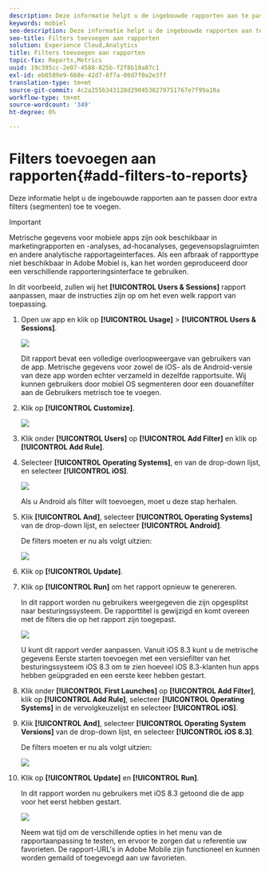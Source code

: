 ```yaml
---
description: Deze informatie helpt u de ingebouwde rapporten aan te passen door extra filters (segmenten) toe te voegen.
keywords: mobiel
seo-description: Deze informatie helpt u de ingebouwde rapporten aan te passen door extra filters (segmenten) toe te voegen.
seo-title: Filters toevoegen aan rapporten
solution: Experience Cloud,Analytics
title: Filters toevoegen aan rapporten
topic-fix: Reports,Metrics
uuid: 19c395cc-2e07-4588-825b-f2f8b10a87c1
exl-id: eb0589e9-668e-42d7-8f7a-00d7f0a2e3ff
translation-type: tm+mt
source-git-commit: 4c2a255b343128d2904530279751767e7f99a10a
workflow-type: tm+mt
source-wordcount: '349'
ht-degree: 0%

---
```


# Filters toevoegen aan rapporten{#add-filters-to-reports}

Deze informatie helpt u de ingebouwde rapporten aan te passen door extra filters (segmenten) toe te voegen.

>[!IMPORTANT]
>
>Metrische gegevens voor mobiele apps zijn ook beschikbaar in marketingrapporten en -analyses, ad-hocanalyses, gegevensopslagruimten en andere analytische rapportageinterfaces. Als een afbraak of rapporttype niet beschikbaar in Adobe Mobiel is, kan het worden geproduceerd door een verschillende rapporteringsinterface te gebruiken.

In dit voorbeeld, zullen wij het **[!UICONTROL Users & Sessions]** rapport aanpassen, maar de instructies zijn op om het even welk rapport van toepassing.

1. Open uw app en klik op **[!UICONTROL Usage]** > **[!UICONTROL Users & Sessions]**.

   ![](assets/customize1.png)

   Dit rapport bevat een volledige overloopweergave van gebruikers van de app. Metrische gegevens voor zowel de iOS- als de Android-versie van deze app worden echter verzameld in dezelfde rapportsuite. Wij kunnen gebruikers door mobiel OS segmenteren door een douanefilter aan de Gebruikers metrisch toe te voegen.

1. Klik op **[!UICONTROL Customize]**.

   ![](assets/customize2.png)

1. Klik onder **[!UICONTROL Users]** op **[!UICONTROL Add Filter]** en klik op **[!UICONTROL Add Rule]**.

1. Selecteer **[!UICONTROL Operating Systems]**, en van de drop-down lijst, en selecteer **[!UICONTROL iOS]**.

   ![](assets/customize3.png)

   Als u Android als filter wilt toevoegen, moet u deze stap herhalen.

1. Klik **[!UICONTROL And]**, selecteer **[!UICONTROL Operating Systems]** van de drop-down lijst, en selecteer **[!UICONTROL Android]**.

   De filters moeten er nu als volgt uitzien:

   ![](assets/customize4.png)

1. Klik op **[!UICONTROL Update]**.
1. Klik op **[!UICONTROL Run]** om het rapport opnieuw te genereren.

   In dit rapport worden nu gebruikers weergegeven die zijn opgesplitst naar besturingssysteem. De rapporttitel is gewijzigd en komt overeen met de filters die op het rapport zijn toegepast.

   ![](assets/customize5.png)

   U kunt dit rapport verder aanpassen. Vanuit iOS 8.3 kunt u de metrische gegevens Eerste starten toevoegen met een versiefilter van het besturingssysteem iOS 8.3 om te zien hoeveel iOS 8.3-klanten hun apps hebben geüpgraded en een eerste keer hebben gestart.
1. Klik onder **[!UICONTROL First Launches]** op **[!UICONTROL Add Filter]**, klik op **[!UICONTROL Add Rule]**, selecteer **[!UICONTROL Operating Systems]** in de vervolgkeuzelijst en selecteer **[!UICONTROL iOS]**.
1. Klik **[!UICONTROL And]**, selecteer **[!UICONTROL Operating System Versions]** van de drop-down lijst, en selecteer **[!UICONTROL iOS 8.3]**.

   De filters moeten er nu als volgt uitzien:

   ![](assets/customize6.png)

1. Klik op **[!UICONTROL Update]** en **[!UICONTROL Run]**.

   In dit rapport worden nu gebruikers met iOS 8.3 getoond die de app voor het eerst hebben gestart.

   ![](assets/customize7.png)

   Neem wat tijd om de verschillende opties in het menu van de rapportaanpassing te testen, en ervoor te zorgen dat u referentie uw favorieten. De rapport-URL&#39;s in Adobe Mobile zijn functioneel en kunnen worden gemaild of toegevoegd aan uw favorieten.
